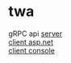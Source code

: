 # twa

gRPC api
[server](https://github.com/ickqkicx/twa/blob/gRPC/Sever/Program.cs)</br>
[client asp.net](https://github.com/ickqkicx/twa/blob/gRPC/ClientAspNet/Program.cs)</br>
[client console](https://github.com/ickqkicx/twa/blob/gRPC/ClientConsole/Program.cs)</br>
